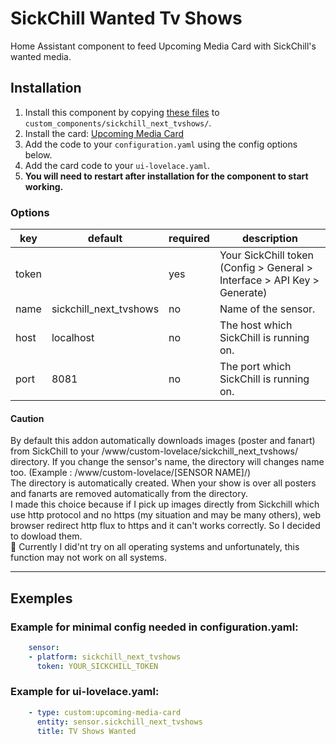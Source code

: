 # SickChill Wanted Tv Shows

Home Assistant component to feed Upcoming Media Card with SickChill's wanted media.

## Installation
1. Install this component by copying [these files](https://github.com/youdroid/home-assistant-sickchill/tree/Feature_localPoster/custom_components/sickchill_next_tvshows) to `custom_components/sickchill_next_tvshows/`.
2. Install the card: [Upcoming Media Card](https://github.com/custom-cards/upcoming-media-card)
3. Add the code to your `configuration.yaml` using the config options below.
4. Add the card code to your `ui-lovelace.yaml`. 
5. **You will need to restart after installation for the component to start working.**

### Options

| key | default | required | description
| --- | --- | --- | ---
| token | | yes | Your SickChill token (Config > General > Interface > API Key > Generate)
| name | sickchill_next_tvshows | no | Name of the sensor.
| host | localhost | no | The host which SickChill is running on.
| port | 8081 | no | The port which SickChill is running on.

#### Caution
By default this addon automatically downloads images (poster and fanart) from SickChill to your /www/custom-lovelace/sickchill_next_tvshows/ directory. 
If you change the sensor's name, the directory will changes name too. (Example : /www/custom-lovelace/[SENSOR NAME]/)  
The directory is automatically created. When your show is over all posters and fanarts are removed automatically from the directory.  
I made this choice because if I pick up images directly from Sickchill which use http protocol and no https (my situation and may be many others), web browser redirect http flux to https and it can't works correctly. So I decided to dowload them.  
:pray: Currently I did'nt try on all operating systems and unfortunately, this function may not work on all systems.
***
## Exemples

### Example for minimal config needed in configuration.yaml:
```yaml
    sensor:
    - platform: sickchill_next_tvshows
      token: YOUR_SICKCHILL_TOKEN
```
### Example for ui-lovelace.yaml:
```yaml
    - type: custom:upcoming-media-card
      entity: sensor.sickchill_next_tvshows
      title: TV Shows Wanted
```
